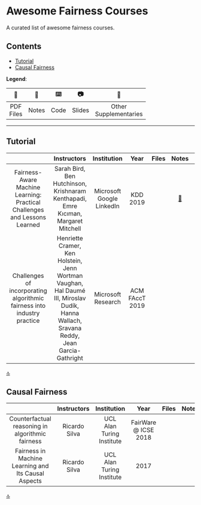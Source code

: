 # Awesome Fairness Courses

A curated list of awesome fairness courses.

## Contents

- [Tutorial](#tutorial)
- [Causal Fairness](#causal-fairness)

**Legend**:

| :ledger: | :memo: | :keyboard: | :camera: | :floppy_disk: |
| :-: | :-: |  :-: |  :-: |  :-: | 
| PDF<br>Files | Notes | Code | Slides | Other<br>Supplementaries |

---

## Tutorial
| | Instructors | Institution | Year | Files | Notes | Supplementaries |
| :-: | :-: | :-: | :-: | :-: | :-: | :-: |
| Fairness-Aware Machine Learning: Practical Challenges and Lessons Learned | Sarah Bird, Ben Hutchinson, Krishnaram Kenthapadi, Emre Kıcıman, Margaret Mitchell | Microsoft<br>Google<br>LinkedIn | KDD 2019 | | [:memo:](https://engineering.linkedin.com/blog/2019/fairness-privacy-transparency-by-design) | [:camera:](https://www.slideshare.net/KrishnaramKenthapadi/fairnessaware-machine-learning-practical-challenges-and-lessons-learned-kdd-2019-tutorial) |
| Challenges of incorporating algorithmic fairness into industry practice | Henriette Cramer, Ken Holstein, Jenn Wortman Vaughan, Hal Daumé III, Miroslav Dudík, Hanna Wallach, Sravana Reddy, Jean Garcia-Gathright | Microsoft Research | ACM FAccT 2019 | | | [:camera:](https://drive.google.com/file/d/1rUQkVS0NzSH3IEqZDsczSxBbhYHbjamN/view) |

[:top:](#contents)

## Causal Fairness
| | Instructors | Institution | Year | Files | Notes | Supplementaries |
| :-: | :-: | :-: | :-: | :-: | :-: | :-: |
| Counterfactual reasoning in algorithmic fairness | Ricardo Silva | UCL<br>Alan Turing Institute | FairWare @ ICSE 2018 | | | [:camera:](http://fairware.cs.umass.edu/slides/silva.pdf) |
| Fairness in Machine Learning and Its Causal Aspects | Ricardo Silva | UCL<br>Alan Turing Institute | 2017 | | | [:camera:](http://www.homepages.ucl.ac.uk/~ucgtrbd/talks/counterfactual_fairness_talk.pdf) |

[:top:](#contents)
